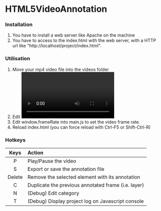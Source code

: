 HTML5VideoAnnotation
====================


### Installation
1. You have to install a web server like Apache on the machine
2. You have to access to the index.html with the web server, with a HTTP url like "http://localhost/project/index.html".

### Utilisation
1. Move your mp4 video file into the videos folder
2. Edit <video> HTML tag in index.html to set the video src
3. Edit window.frameRate into main.js to set the video frame rate.
4. Reload index.html (you can force reload with Ctrl-F5 or Shift-Ctrl-R)


### Hotkeys

| Keys          | Action                                                | 
|:-------------:|:------------------------------------------------------|
| P             | Play/Pause the video                                  |
| S             | Export or save the annotation file                    |
| Delete        | Remove the selected element with its annotation       |
| C             | Duplicate the previous annotated frame (i.e. layer)   |
| N             | (Debug) Edit category                                 |
| T             | (Debug) Display project log on Javascript console     |
